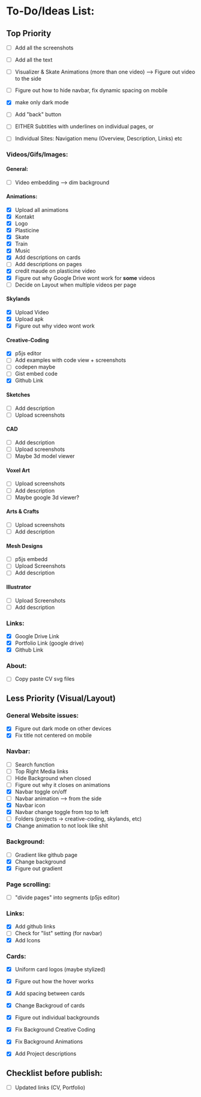 # To-Do/Ideas List:

## Top Priority 

- [ ] Add all the screenshots
- [ ] Add all the text

- [ ] Visualizer & Skate Animations (more than one video) --> Figure out video to the side

- [ ] Figure out how to hide navbar, fix dynamic spacing on mobile

- [x] make only dark mode

- [ ] Add "back" button

- [ ] EITHER Subtitles with underlines on individual pages, or
- [ ] Individual Sites: Navigation menu (Overview, Description, Links) etc



### Videos/Gifs/Images:

#### General:
- [ ] Video embedding --> dim background

#### Animations:
- [x] Upload all animations
- [x] Kontakt
- [x] Logo
- [x] Plasticine
- [x] Skate
- [x] Train
- [x] Music
- [x] Add descriptions on cards
- [ ] Add descriptions on pages
- [x] credit maude on plasticine video
- [x] Figure out why Google Drive wont work for **some** videos
- [ ] Decide on Layout when multiple videos per page

#### Skylands
- [x] Upload Video
- [x] Upload apk
- [x] Figure out why video wont work

#### Creative-Coding
- [x] p5js editor
- [ ] Add examples with code view + screenshots
- [ ] codepen maybe
- [ ] Gist embed code
- [x] Github Link

#### Sketches
- [ ] Add description
- [ ] Upload screenshots

#### CAD 
- [ ] Add description
- [ ] Upload screenshots
- [ ] Maybe 3d model viewer

#### Voxel Art
- [ ] Upload screenshots
- [ ] Add description
- [ ] Maybe google 3d viewer?

#### Arts & Crafts
- [ ] Upload screenshots
- [ ] Add description

#### Mesh Designs
- [ ] p5js embedd
- [ ] Upload Screenshots
- [ ] Add description

#### Illustrator
- [ ] Upload Screenshots
- [ ] Add description

### Links:
- [x] Google Drive Link
- [x] Portfolio Link (google drive)
- [x] Github Link

### About:
- [ ] Copy paste CV svg files

## Less Priority (Visual/Layout)

### General Website issues:
- [x] Figure out dark mode on other devices
- [x] Fix title not centered on mobile

### Navbar:
- [ ] Search function
- [ ] Top Right Media links
- [ ] Hide Background when closed
- [ ] Figure out why it closes on animations
- [x] Navbar toggle on/off
- [ ] Navbar animation --> from the side
- [x] Navbar icon
- [x] Navbar change toggle from top to left
- [ ] Folders (projects -> creative-coding, skylands, etc)
- [x] Change animation to not look like shit

### Background:
- [ ] Gradient like github page
- [x] Change background
- [x] Figure out gradient

### Page scrolling:
- [ ] "divide pages" into segments (p5js editor)

### Links:
- [x] Add github links
- [ ] Check for "list" setting (for navbar)
- [x] Add Icons

### Cards:
- [x] Uniform card logos (maybe stylized)

- [x] Figure out how the hover works
- [x] Add spacing between cards
- [x] Change Backgroud of cards
- [x] Figure out individual backgrounds
- [x] Fix Background Creative Coding
- [x] Fix Background Animations
- [x] Add Project descriptions

## Checklist before publish:
- [ ] Updated links (CV, Portfolio)